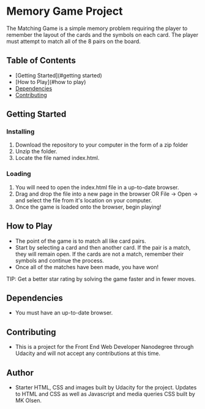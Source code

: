 # Memory Game Project

The Matching Game is a simple memory problem requiring the player to remember the layout of the cards and the
symbols on each card. The player must attempt to match all of the 8 pairs on the board.

## Table of Contents

* [Getting Started](#getting started)
* [How to Play](#how to play)
* [Dependencies](#dependencies)
* [Contributing](#contributing)

## Getting Started

### Installing

1. Download the repository to your computer in the form of a zip folder
2. Unzip the folder.
3. Locate the file named index.html.

### Loading

1. You will need to open the index.html file in a up-to-date browser.
2. Drag and drop the file into a new page in the browser OR File -> Open -> and select the file from it's location on your computer.
3. Once the game is loaded onto the browser, begin playing!


## How to Play

* The point of the game is to match all like card pairs.
* Start by selecting a card and then another card. If the pair is a match, they will remain open. If the cards are not a match, remember their symbols and continue the process.
* Once all of the matches have been made, you have won!

TIP: Get a better star rating by solving the game faster and in fewer moves.

## Dependencies

* You must have an up-to-date browser.

## Contributing

* This is a project for the Front End Web Developer Nanodegree through Udacity and will not accept any contributions at this time.

## Author

* Starter HTML, CSS and images built by Udacity for the project. Updates to HTML and CSS as well as Javascript and media queries CSS built by MK Olsen.
